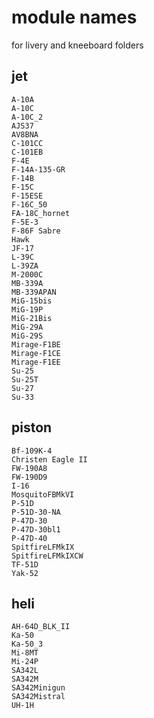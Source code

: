 # module names

for livery and kneeboard folders

## jet
    A-10A
    A-10C
    A-10C_2
    AJS37
    AV8BNA
    C-101CC
    C-101EB
    F-4E
    F-14A-135-GR
    F-14B
    F-15C
    F-15ESE
    F-16C_50
    FA-18C_hornet
    F-5E-3
    F-86F Sabre
    Hawk
    JF-17
    L-39C
    L-39ZA
    M-2000C
    MB-339A
    MB-339APAN
    MiG-15bis
    MiG-19P
    MiG-21Bis
    MiG-29A
    MiG-29S
    Mirage-F1BE
    Mirage-F1CE
    Mirage-F1EE
    Su-25
    Su-25T
    Su-27
    Su-33
  
  ## piston
    Bf-109K-4
    Christen Eagle II
    FW-190A8
    FW-190D9
    I-16
    MosquitoFBMkVI
    P-51D
    P-51D-30-NA
    P-47D-30
    P-47D-30bl1
    P-47D-40
    SpitfireLFMkIX
    SpitfireLFMkIXCW
    TF-51D
    Yak-52

## heli
    AH-64D_BLK_II
    Ka-50
    Ka-50_3
    Mi-8MT
    Mi-24P
    SA342L
    SA342M
    SA342Minigun
    SA342Mistral
    UH-1H

